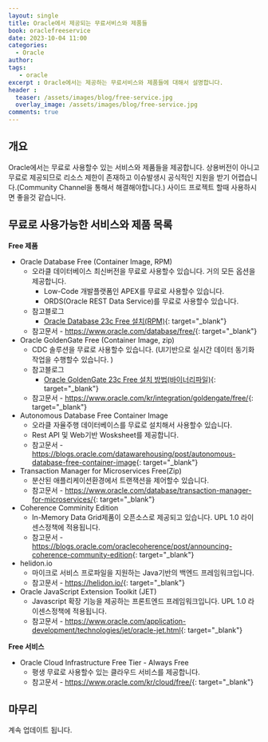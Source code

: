 ```yaml
---
layout: single
title: Oracle에서 제공되는 무료서비스와 제품들
book: oraclefreeservice
date: 2023-10-04 11:00
categories: 
  - Oracle
author: 
tags: 
   - oracle
excerpt : Oracle에서는 제공하는 무료서비스와 제품들에 대해서 설명합니다.
header :
  teaser: /assets/images/blog/free-service.jpg
  overlay_image: /assets/images/blog/free-service.jpg
comments: true
---
```


## 개요

Oracle에서는 무료로 사용할수 있는 서비스와 제품들을 제공합니다.
상용버전이 아니고 무료로 제공되므로 리소스 제한이 존재하고 이슈발생시 공식적인 지원을 받기 어렵습니다.(Community Channel을 통해서 해결해야합니다.)
사이드 프로젝트 할때 사용하시면 좋을것 같습니다. 

## 무료로 사용가능한 서비스와 제품 목록

**Free 제품**

- Oracle Database Free (Container Image, RPM)
  - 오라클 데이터베이스 최신버전을 무료로 사용할수 있습니다. 거의 모든 옵션을 제공합니다.
    - Low-Code 개발플랫폼인 APEX를 무료로 사용할수 있습니다.
    - ORDS(Oracle REST Data Service)를 무료로 사용할수 있습니다. 
  - 참고블로그
    - [Oracle Database 23c Free 설치(RPM)](/blog/oracle/how-to-install-oracle23cfree/){: target="_blank"}
  - 참고문서 - <https://www.oracle.com/database/free/>{: target="_blank"}
- Oracle GoldenGate Free (Container Image, zip)
  - CDC 솔루션을 무료로 사용할수 있습니다. (UI기반으로 실시간 데이터 동기화 작업을 수행할수 있습니다. )
  - 참고블로그
    - [Oracle GoldenGate 23c Free 설치 방법(바이너리파일)](/blog/oracle/how-to-install-oraclegoldengate23cfree/){: target="_blank"}
  - 참고문서 - <https://www.oracle.com/kr/integration/goldengate/free/>{: target="_blank"}
- Autonomous Database Free Container Image
  - 오라클 자율주행 데이터베이스를 무료로 설치해서 사용할수 있습니다. 
  - Rest API 및 Web기반 Wosksheet를 제공합니다.
  - 참고문서 - <https://blogs.oracle.com/datawarehousing/post/autonomous-database-free-container-image>{: target="_blank"}
- Transaction Manager for Microservices Free(Zip)
  - 분산된 애플리케이션환경에서 트랜잭션을 제어할수 있습니다.
  - 참고문서 - <https://www.oracle.com/database/transaction-manager-for-microservices/>{: target="_blank"}
- Coherence Comminity Edition 
  - In-Memory Data Grid제품이 오픈소스로 제공되고 있습니다. UPL 1.0 라이센스정책에 적용됩니다.
  - 참고문서 - <https://blogs.oracle.com/oraclecoherence/post/announcing-coherence-community-edition>{: target="_blank"}
- helidon.io
  - 마이크로 서비스 프로파일을 지원하는 Java기반의 백엔드 프레임워크입니다.
  - 참고문서 - <https://helidon.io/>{: target="_blank"}
- Oracle JavaScript Extension Toolkit (JET) 
  - Javascript 확장 기능을 제공하는 프론트엔드 프레임워크입니다. UPL 1.0 라이센스정책에 적용됩니다.
  - 참고문서 - <https://www.oracle.com/application-development/technologies/jet/oracle-jet.html>{: target="_blank"}

**Free 서비스**

- Oracle Cloud Infrastructure Free Tier - Always Free 
  - 평생 무료로 사용할수 있는 클라우드 서비스를 제공합니다.
  - 참고문서 - <https://www.oracle.com/kr/cloud/free/>{: target="_blank"}

## 마무리 

계속 업데이트 됩니다.